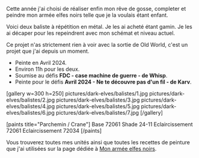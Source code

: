 
Cette année j'ai choisi de réaliser enfin mon rêve de gosse, completer et peindre mon armée elfes noirs telle que je la voulais étant enfant.

Voici deux baliste à répétition en métal.
Je les ai acheté étant gamin. Je les ai décaper pour les repeindrent avec mon schémat et niveau actuel.

Ce projet n'as strictement rien à voir avec la sortie de Old World, c'est un projet que j'ai depuis un moment.

* Peinte en Avril 2024.
* Environ 11h pour les deux.
* Soumise au défis __FDC - case machine de guerre - de Whisp__.
* Peinte pour le défis __Avril 2024 - Ne te découvre pas d'un fil - de Karv__.

[gallery w=300 h=250]
pictures/dark-elves/balistes/1.jpg
pictures/dark-elves/balistes/2.jpg
pictures/dark-elves/balistes/3.jpg
pictures/dark-elves/balistes/4.jpg
pictures/dark-elves/balistes/5.jpg
pictures/dark-elves/balistes/6.jpg
pictures/dark-elves/balistes/7.jpg
[/gallery]

[paints title="Parchemin / Crane"]
Base	72061
Shade	24-11
Eclaircissement	72061
Eclaircissement	72034
[/paints]

Vous trouverez toutes mes unités ainsi que toutes les recettes de peinture que j'ai utilisées
sur la page dédiée à [Mon armée elfes noirs](2024/armee-elfes-noirs.html).

